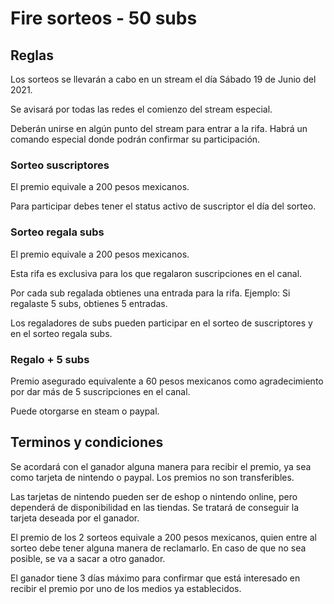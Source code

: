 # Fire sorteos - 50 subs

## Reglas
Los sorteos se llevarán a cabo en un stream el día Sábado 19 de Junio del 2021.

Se avisará por todas las redes el comienzo del stream especial.

Deberán unirse en algún punto del stream para entrar a la rifa. Habrá un comando especial donde podrán confirmar su participación.

### Sorteo suscriptores

El premio equivale a 200 pesos mexicanos.

Para participar debes tener el status activo de suscriptor el día del sorteo.

### Sorteo regala subs

El premio equivale a 200 pesos mexicanos.

Esta rifa es exclusiva para los que regalaron suscripciones en el canal.

Por cada sub regalada obtienes una entrada para la rifa. Ejemplo: Si regalaste 5 subs, obtienes 5 entradas.

Los regaladores de subs pueden participar en el sorteo de suscriptores y en el sorteo regala subs.

### Regalo + 5 subs

Premio asegurado equivalente a 60 pesos mexicanos como agradecimiento por dar más de 5 suscripciones en el canal.

Puede otorgarse en steam o paypal.

## Terminos y condiciones

Se acordará con el ganador alguna manera para recibir el premio, ya sea como tarjeta de nintendo o paypal. Los premios no son transferibles.

Las tarjetas de nintendo pueden ser de eshop o nintendo online, pero dependerá de disponibilidad en las tiendas. Se tratará de conseguir la tarjeta deseada por el ganador.

El premio de los 2 sorteos equivale a 200 pesos mexicanos, quien entre al sorteo debe tener alguna manera de reclamarlo. En caso de que no sea posible, se va a sacar a otro ganador.

El ganador tiene 3 días máximo para confirmar que está interesado en recibir el premio por uno de los medios ya establecidos.
